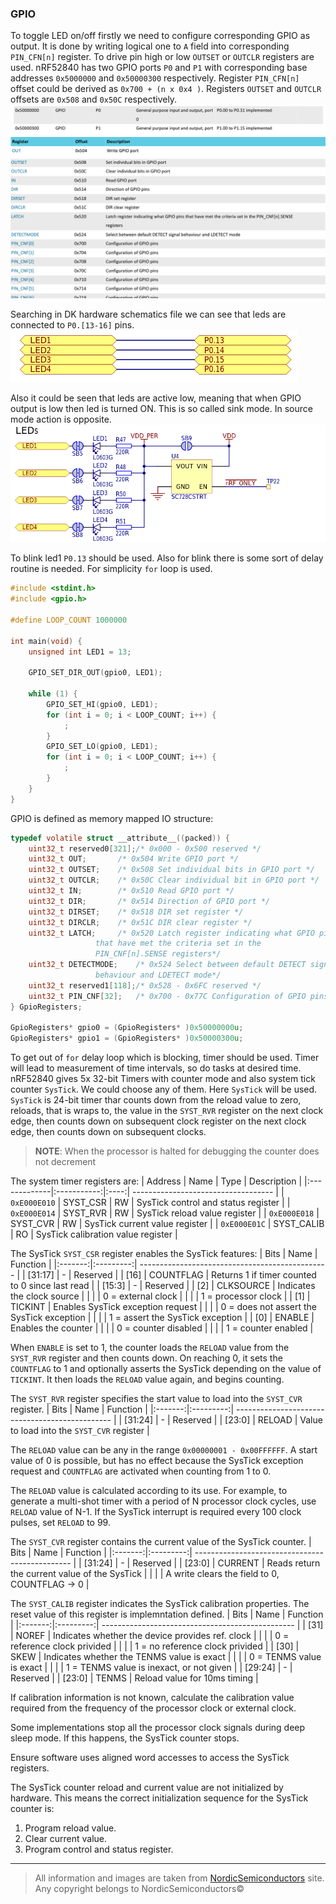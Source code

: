 ### GPIO
To toggle LED on/off firstly we need to configure corresponding GPIO as output.
It is done by writing logical one to `A` field into corresponding
`PIN_CFN[n]` register. To drive pin high or low `OUTSET` or `OUTCLR` registers
are used. nRF52840 has two GPIO ports `P0` and `P1` with corresponding
base addresses `0x5000000` and `0x50000300` respectively. Register `PIN_CFN[n]`
offset could be derived as `0x700 + (n x 0x4 )`. Registers `OUTSET` and `OUTCLR`
offsets are `0x508` and `0x50C` respectively.
![instances](images/instances.png)
![registers\_1](images/registers_1.png)
![registers\_2](images/registers_2.png)

Searching in DK hardware schematics file we can see that leds are connected to
`P0.[13-16]` pins.
![gpio mapping](images/gpio_mapping.png)

Also it could be seen that leds are active low, meaning that when GPIO output
is low then led is turned ON. This is so called sink mode. In source mode action
is opposite.
![leds](images/leds.png)

To blink led1 `P0.13` should be used. Also for blink there is some sort of delay
routine is needed. For simplicity `for` loop is used.
```c
#include <stdint.h>
#include <gpio.h>

#define LOOP_COUNT 1000000

int main(void) {
	unsigned int LED1 = 13;
	
	GPIO_SET_DIR_OUT(gpio0, LED1);
	
	while (1) {
		GPIO_SET_HI(gpio0, LED1);
		for (int i = 0; i < LOOP_COUNT; i++) {
			;
		}
		GPIO_SET_LO(gpio0, LED1);
		for (int i = 0; i < LOOP_COUNT; i++) {
			;
		}
	}
}
```

GPIO is defined as memory mapped IO structure:

```c
typedef volatile struct __attribute__((packed)) {
	uint32_t reserved0[321];/* 0x000 - 0x500 reserved */
	uint32_t OUT;		/* 0x504 Write GPIO port */
	uint32_t OUTSET;	/* 0x508 Set individual bits in GPIO port */
	uint32_t OUTCLR;	/* 0x50C Clear individual bit in GPIO port */
	uint32_t IN;		/* 0x510 Read GPIO port */
	uint32_t DIR;		/* 0x514 Direction of GPIO port */
	uint32_t DIRSET;	/* 0x518 DIR set register */
	uint32_t DIRCLR;	/* 0x51C DIR clear register */
	uint32_t LATCH;		/* 0x520 Latch register indicating what GPIO pins
				   that have met the criteria set in the
				   PIN_CNF[n].SENSE registers*/
	uint32_t DETECTMODE;	/* 0x524 Select between default DETECT signal
				   behaviour and LDETECT mode*/
	uint32_t reserved1[118];/* 0x528 - 0x6FC reserved */
	uint32_t PIN_CNF[32];	/* 0x700 - 0x77C Configuration of GPIO pins*/
} GpioRegisters;

GpioRegisters* gpio0 = (GpioRegisters* )0x50000000u;
GpioRegisters* gpio1 = (GpioRegisters* )0x50000300u;
```

To get out of `for` delay loop which is blocking, timer should be used. Timer
will lead to measurement of time intervals, so do tasks at desired time. nRF52840
gives 5x 32-bit Timers with counter mode and also system tick counter `SysTick`.
We could choose any of them. Here `SysTick` will be used. `SysTick` is 24-bit
timer thar counts down from the reload value to zero, reloads, that is wraps to,
the value in the `SYST_RVR` register on the next clock edge, then counts down
on subsequent clock register on the next clock edge, then counts down
on subsequent clocks.

> **NOTE**: When the processor is halted for debugging the counter does not
decrement

The system timer registers are:
| Address      | Name        | Type | Description                         |
|:-------------|:-----------:|:----:| ----------------------------------- |
| `0xE000E010` | SYST\_CSR   |  RW  | SysTick control and status register |
| `0xE000E014` | SYST\_RVR   |  RW  | SysTick reload value register       |
| `0xE000E018` | SYST\_CVR   |  RW  | SysTick current value register      |
| `0xE000E01C` | SYST\_CALIB |  RO  | SysTick calibration value register  |

The SysTick `SYST_CSR` register enables the SysTick features:
| Bits    | Name      | Function                                        |
|:-------:|:---------:| ----------------------------------------------- |
| [31:17] | -         | Reserved                                        |
| [16]    | COUNTFLAG | Returns 1 if timer counted to 0 since last read |
| [15:3]  | -         | Reserved                                        |
| [2]     | CLKSOURCE | Indicates the clock source                      |
|         |           | 0 = external clock                              |
|         |           | 1 = processor clock                             |
| [1]     | TICKINT   | Enables SysTick exception request               |
|         |           | 0 = does not assert the SysTick exception       |
|         |           | 1 = assert the SysTick exception                |
| [0]     | ENABLE    | Enables the counter                             |
|         |           | 0 = counter disabled                            |
|         |           | 1 = counter enabled                             |

When `ENABLE` is set to 1, the counter loads the `RELOAD` value from the
`SYST_RVR` register and then counts down. On reaching 0, it sets the `COUNTFLAG`
to 1 and optionally asserts the SysTick depending on the value of `TICKINT`.
It then loads the `RELOAD` value again, and begins counting.

The `SYST_RVR` register specifies the start value to load into the `SYST_CVR`
register.
| Bits    | Name      | Function                                        |
|:-------:|:---------:| ----------------------------------------------- |
| [31:24] | -         | Reserved                                        |
| [23:0]  | RELOAD    | Value to load into the `SYST_CVR` register      |

The `RELOAD` value can be any in the range `0x00000001 - 0x00FFFFFF`. A start
value of 0 is possible, but has no effect because the SysTick exception request
and `COUNTFLAG` are activated when counting from 1 to 0.

The `RELOAD` value is calculated according to its use. For example, to generate
a multi-shot timer with a period of N processor clock cycles, use `RELOAD` value
of N-1. If the SysTick interrupt is required every 100 clock pulses, set
`RELOAD` to 99.

The `SYST_CVR` register contains the current value of the SysTick counter.
| Bits    | Name      | Function                                        |
|:-------:|:---------:| ----------------------------------------------- |
| [31:24] | -         | Reserved                                        |
| [23:0]  | CURRENT   | Reads return the current value of the SysTick   |
|         |           | A write clears the field to 0, COUNTFLAG -> 0   |

The `SYST_CALIB` register indicates the SysTick calibration properties. The
reset value of this register is implemntation defined.
| Bits    | Name      | Function                                         |
|:-------:|:---------:| ------------------------------------------------ |
| [31]    | NOREF     | Indicates whether the device provides ref. clock |
|         |           | 0 = reference clock privided                     |
|         |           | 1 = no reference clock privided                  |
| [30]    | SKEW      | Indicates whether the TENMS value is exact       |
|         |           | 0 = TENMS value is exact                         |
|         |           | 1 = TENMS value is inexact, or not given         |
| [29:24] | -         | Reserved                                         |
| [23:0]  | TENMS     | Reload value for 10ms timing                     |

If calibration information is not known, calculate the calibration value
required from the frequency of the processor clock or external clock.

Some implementations stop all the processor clock signals during deep sleep
mode. If this happens, the SysTick counter stops.

Ensure software uses aligned word accesses to access the SysTick registers.

The SysTick counter reload and current value are not initialized by hardware.
This means the correct initialization sequence for the SysTick counter is:
1. Program reload value.
1. Clear current value.
1. Program control and status register.

---

> All information and images are taken from [NordicSemiconductors](https://infocenter.nordicsemi.com) site.
> Any copyright belongs to NordicSemiconductors©
